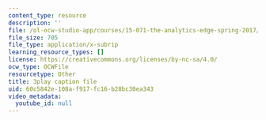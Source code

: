 ```yaml
---
content_type: resource
description: ''
file: /ol-ocw-studio-app/courses/15-071-the-analytics-edge-spring-2017/60c5842e108af917fc16b28bc30ea343_ww-S4khiumM.srt
file_size: 705
file_type: application/x-subrip
learning_resource_types: []
license: https://creativecommons.org/licenses/by-nc-sa/4.0/
ocw_type: OCWFile
resourcetype: Other
title: 3play caption file
uid: 60c5842e-108a-f917-fc16-b28bc30ea343
video_metadata:
  youtube_id: null
---
```

